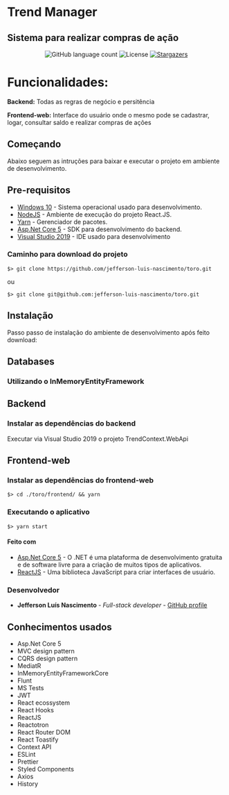 # Trend Manager

## Sistema para realizar compras de ação

<p align="center">
  <img alt="GitHub language count" src="https://img.shields.io/github/languages/count/jefferson-luis-nascimento/toro?color=%2304D361">

  <img alt="License" src="https://img.shields.io/badge/license-MIT-%2304D361">

  <a href="https://github.com/jefferson-luis-nascimento/toro/stargazers">
    <img alt="Stargazers" src="https://img.shields.io/github/stars/jefferson-luis-nascimento/toro?style=social">
  </a>
</p>

# Funcionalidades:
<p><b>Backend:</b> Todas as regras de negócio e persitência</p>
<p><b>Frontend-web:</b> Interface do usuário onde o mesmo pode se cadastrar, logar, consultar saldo e realizar compras de ações</p>

## Começando

Abaixo seguem as intruções para baixar e executar o projeto em ambiente de desenvolvimento.

## Pre-requisitos

- [Windows 10](https://www.microsoft.com/pt-br/windows/get-windows-10) - Sistema operacional usado para desenvolvimento.
- [NodeJS](https://nodejs.org/en/) - Ambiente de execução do projeto React.JS.
- [Yarn](https://yarnpkg.com/en/docs/install) - Gerenciador de pacotes.
- [Asp.Net Core 5](https://docs.microsoft.com/pt-br/dotnet/core/dotnet-five) - SDK para desenvolvimento do backend.
- [Visual Studio 2019](https://visualstudio.microsoft.com/pt-br/downloads/) - IDE usado para desenvolvimento

### Caminho para download do projeto

```
$> git clone https://github.com/jefferson-luis-nascimento/toro.git
```
ou
```
$> git clone git@github.com:jefferson-luis-nascimento/toro.git
```

## Instalação

Passo passo de instalação do ambiente de desenvolvimento após feito download:

## Databases

### Utilizando o InMemoryEntityFramework

## Backend

### Instalar as dependências do backend

Executar via Visual Studio 2019 o projeto TrendContext.WebApi

## Frontend-web

### Instalar as dependências do frontend-web

```
$> cd ./toro/frontend/ && yarn
```

### Executando o aplicativo

```
$> yarn start
```

#### Feito com

- [Asp.Net Core 5](https://docs.microsoft.com/pt-br/dotnet/core/dotnet-five) - O .NET é uma plataforma de desenvolvimento gratuita e de software livre para a criação de muitos tipos de aplicativos.
- [ReactJS](https://pt-br.reactjs.org/) - Uma biblioteca JavaScript para criar interfaces de usuário.

### Desenvolvedor

- **Jefferson Luís Nascimento** - *Full-stack developer* - [GitHub profile](https://github.com/jefferson-luis-nascimento)

## Conhecimentos usados

- Asp.Net Core 5
- MVC design pattern
- CQRS design pattern
- MediatR
- InMemoryEntityFrameworkCore
- Flunt
- MS Tests
- JWT
- React ecossystem
- React Hooks
- ReactJS
- Reactotron
- React Router DOM
- React Toastify
- Context API
- ESLint
- Prettier
- Styled Components
- Axios
- History
